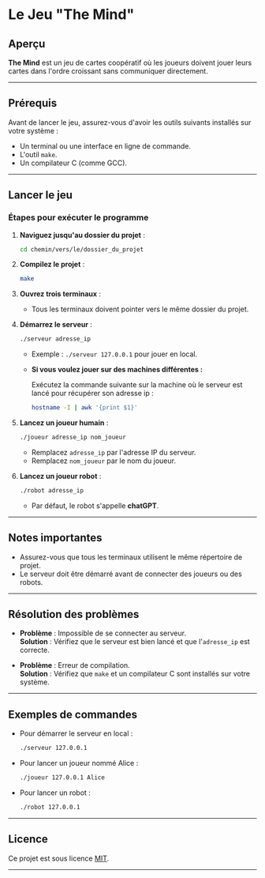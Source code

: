 # Le Jeu "The Mind"

## Aperçu

**The Mind** est un jeu de cartes coopératif où les joueurs doivent jouer leurs cartes dans l'ordre croissant sans communiquer directement.

---

## Prérequis

Avant de lancer le jeu, assurez-vous d'avoir les outils suivants installés sur votre système :
- Un terminal ou une interface en ligne de commande. 
- L'outil `make`.
- Un compilateur C (comme GCC).

---

## Lancer le jeu

### Étapes pour exécuter le programme

1. **Naviguez jusqu'au dossier du projet** :
    ```bash
    cd chemin/vers/le/dossier_du_projet
    ```

2. **Compilez le projet** :
    ```bash
    make
    ```

3. **Ouvrez trois terminaux** :
    - Tous les terminaux doivent pointer vers le même dossier du projet.

4. **Démarrez le serveur** :
    ```bash
    ./serveur adresse_ip
    ```
    - Exemple : `./serveur 127.0.0.1` pour jouer en local.
  
    - **Si vous voulez jouer sur des machines différentes :**
      
      Exécutez la commande suivante sur la machine où le serveur est lancé pour récupérer son adresse ip :
      ```bash
      hostname -I | awk '{print $1}'
      ```
      


5. **Lancez un joueur humain** :
    ```bash
    ./joueur adresse_ip nom_joueur
    ```
    - Remplacez `adresse_ip` par l'adresse IP du serveur.
    - Remplacez `nom_joueur` par le nom du joueur.

6. **Lancez un joueur robot** :
    ```bash
    ./robot adresse_ip
    ```
    - Par défaut, le robot s'appelle **chatGPT**.

---

## Notes importantes

- Assurez-vous que tous les terminaux utilisent le même répertoire de projet.
- Le serveur doit être démarré avant de connecter des joueurs ou des robots.

---

## Résolution des problèmes

- **Problème** : Impossible de se connecter au serveur.  
  **Solution** : Vérifiez que le serveur est bien lancé et que l'`adresse_ip` est correcte.  

- **Problème** : Erreur de compilation.  
  **Solution** : Vérifiez que `make` et un compilateur C sont installés sur votre système.  

---

## Exemples de commandes

- Pour démarrer le serveur en local :
    ```bash
    ./serveur 127.0.0.1
    ```

- Pour lancer un joueur nommé Alice :
    ```bash
    ./joueur 127.0.0.1 Alice
    ```

- Pour lancer un robot :
    ```bash
    ./robot 127.0.0.1
    ```

---

## Licence

Ce projet est sous licence [MIT](LICENSE).  

---
